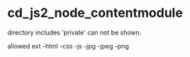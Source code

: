 # cd_js2_node_contentmodule

directory includes 'private' can not be shown.

allowed ext
-html
-css
-js
-jpg
-jpeg
-png
